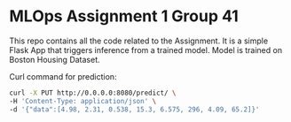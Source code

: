 # MLOps Assignment 1 Group 41

This repo contains all the code related to the Assignment. It is a simple Flask App that triggers inference from a trained model. Model is trained on Boston Housing Dataset.<br>

Curl command for prediction:
```bash
curl -X PUT http://0.0.0.0:8080/predict/ \
-H 'Content-Type: application/json' \
-d '{"data":[4.98, 2.31, 0.538, 15.3, 6.575, 296, 4.09, 65.2]}'
```
